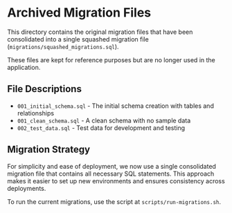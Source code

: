 # Archived Migration Files

This directory contains the original migration files that have been consolidated into a single squashed migration file (`migrations/squashed_migrations.sql`).

These files are kept for reference purposes but are no longer used in the application.

## File Descriptions

- `001_initial_schema.sql` - The initial schema creation with tables and relationships
- `001_clean_schema.sql` - A clean schema with no sample data
- `002_test_data.sql` - Test data for development and testing

## Migration Strategy

For simplicity and ease of deployment, we now use a single consolidated migration file that contains all necessary SQL statements. This approach makes it easier to set up new environments and ensures consistency across deployments.

To run the current migrations, use the script at `scripts/run-migrations.sh`. 